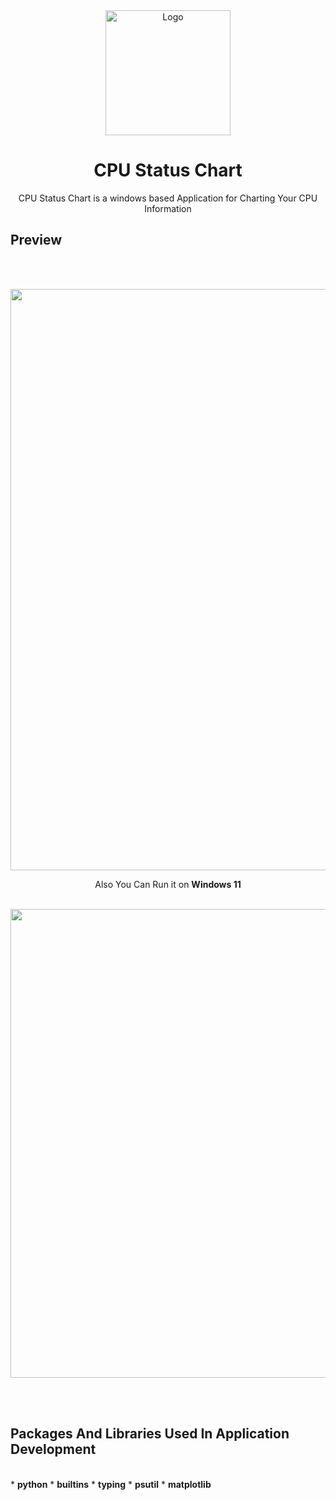 <div align="center">
  <a href="https://github.com/shervinbdndev/CPUStatusChart">
    <img src="https://github.com/shervinbdndev/CPUStatusChart/blob/master/Preview/logo%403x.png" alt="Logo" width="200">
  </a>

  <h1 align="center">CPU Status Chart</h1>

  <p align="center">
    CPU Status Chart is a windows based Application for Charting Your CPU Information
  </p>
</div>


## Preview
<br><br>
<p align="center">
  <img src="https://github.com/shervinbdndev/CPUStatusChart/blob/master/Preview/preview%403x.png" width="930" /> 
  <br>
  <div align="center">
    <p>Also You Can Run it on <b>Windows 11</b></p>  
  </div>
  <br>
  <img src="https://github.com/shervinbdndev/CPUStatusChart/blob/master/Preview/windows11.png" width="750" align="center" />
</p>

<br><br>
## Packages And Libraries Used In Application Development
<br>
* <b>python</b>
* <b>builtins</b>
* <b>typing</b>
* <b>psutil</b>
* <b>matplotlib</b>
